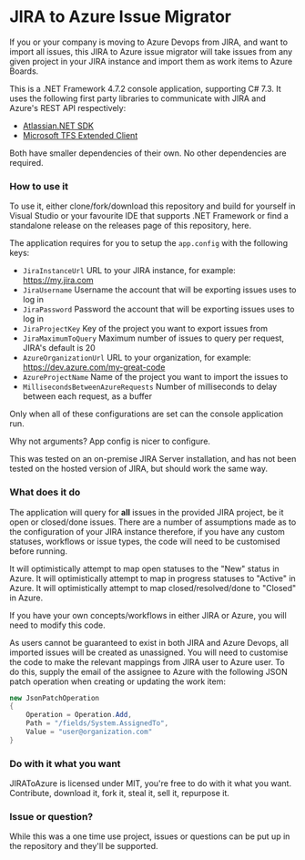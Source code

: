 # JIRA to Azure Issue Migrator

If you or your company is moving to Azure Devops from JIRA, and want to import all issues, this JIRA to Azure issue migrator will take issues from any given project in your JIRA instance and import them as work items to Azure Boards.

This is a .NET Framework 4.7.2 console application, supporting C# 7.3. It uses the following first party libraries to communicate with JIRA and Azure's REST API respectively:

- [Atlassian.NET SDK](https://bitbucket.org/farmas/atlassian.net-sdk/wiki/Home)
- [Microsoft TFS Extended Client](https://www.nuget.org/packages/Microsoft.TeamFoundationServer.ExtendedClient/)

Both have smaller dependencies of their own. No other dependencies are required.

### How to use it

To use it, either clone/fork/download this repository and build for yourself in Visual Studio or your favourite IDE that supports .NET Framework or find a standalone release on the releases page of this repository, here.

The application requires for you to setup the `app.config` with the following keys:

- `JiraInstanceUrl` URL to your JIRA instance, for example: https://my.jira.com
- `JiraUsername` Username the account that will be exporting issues uses to log in
- `JiraPassword` Password the account that will be exporting issues uses to log in
- `JiraProjectKey` Key of the project you want to export issues from
- `JiraMaximumToQuery` Maximum number of issues to query per request, JIRA's default is 20
- `AzureOrganizationUrl` URL to your organization, for example: https://dev.azure.com/my-great-code
- `AzureProjectName` Name of the project you want to import the issues to
- `MillisecondsBetweenAzureRequests` Number of milliseconds to delay between each request, as a buffer

Only when all of these configurations are set can the console application run.

Why not arguments? App config is nicer to configure.

This was tested on an on-premise JIRA Server installation, and has not been tested on the hosted version of JIRA, but should work the same way.

### What does it do

The application will query for **all** issues in the provided JIRA project, be it open or closed/done issues. There are a number of assumptions made as to the configuration of your JIRA instance therefore, if you have any custom statuses, workflows or issue types, the code will need to be customised before running.

It will optimistically attempt to map open statuses to the "New" status in Azure. It will optimistically attempt to map in progress statuses to "Active" in Azure. It will optimistically attempt to map closed/resolved/done to "Closed" in Azure.

If you have your own concepts/workflows in either JIRA or Azure, you will need to modify this code.

As users cannot be guaranteed to exist in both JIRA and Azure Devops, all imported issues will be created as unassigned. You will need to customise the code to make the relevant mappings from JIRA user to Azure user. To do this, supply the email of the assignee to Azure with the following JSON patch operation when creating or updating the work item:

```cs
new JsonPatchOperation
{
    Operation = Operation.Add,
    Path = "/fields/System.AssignedTo",
    Value = "user@organization.com"
}
```

### Do with it what you want

JIRAToAzure is licensed under MIT, you're free to do with it what you want. Contribute, download it, fork it, steal it, sell it, repurpose it.

### Issue or question?

While this was a one time use project, issues or questions can be put up in the repository and they'll be supported.